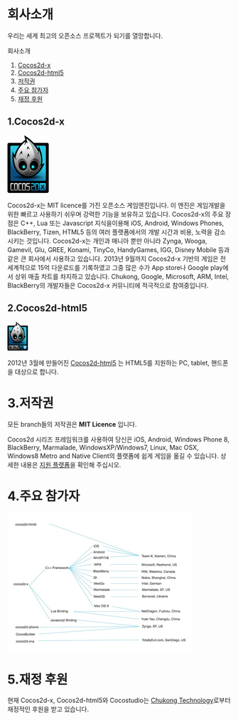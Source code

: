 # 회사소개

우리는 세계 최고의 오픈소스 프로젝트가 되기를 열망합니다.

회사소개

1. [Cocos2d-x](http://www.cocos2d-x.org/wiki/About_Us#1-Cocos2d-x)
2. [Cocos2d-html5](http://www.cocos2d-x.org/wiki/About_Us#2-Cocos2d-html5)
3. [저작권]()
4. [주요 참가자](http://www.cocos2d-x.org/wiki/About_Us#4-Major-Contributors-and-Maintainers)
5. [재정 후원](http://www.cocos2d-x.org/wiki/About_Us#5-Financial-Backer)

## 1.Cocos2d-x
 
![](./res/xlogo.png)

Cocos2d-x는 MIT licence를 가진 오픈소스 게임엔진입니다. 이 엔진은 게임개발을 위한 빠르고 사용하기 쉬우며 강력한 기능을 보유하고 있습니다. Cocos2d-x의 주요 장점은 C++, Lua 또는 Javascript 지식을이용해 iOS, Android, Windows Phones, BlackBerry, Tizen, HTML5 등의 여러 플랫폼에서의 개발 시간과 비용, 노력을 감소시키는 것입니다.
Cocos2d-x는 개인과 매니아 뿐만 아니라 Zynga, Wooga, Gamevil, Glu, GREE, Konami, TinyCo, HandyGames, IGG, Disney Mobile 등과 같은 큰 회사에서 사용하고 있습니다. 2013년 9월까지 Cocos2d-x 기반의 게임은 전 세계적으로 15억 다운로드를 기록하였고 그중 많은 수가 App store나 Google play에서 상위 매출 차트를 차지하고 있습니다. Chukong, Google, Microsoft, ARM, Intel, BlackBerry의 개발자들은 Cocos2d-x 커뮤니티에 적극적으로 참여중입니다.

## 2.Cocos2d-html5

![](./res/html5logo.png)

2012년 3월에 만들어진 [Cocos2d-html5](http://www.cocos2d-x.org/wiki/Cocos2d-html5) 는 HTML5를 지원하는 PC, tablet, 핸드폰을 대상으로 합니다.

# 3.저작권

모든 branch들의 저작권은 **MIT Licence** 입니다.

Cocos2d 시리즈 프레임워크를 사용하여 당신은  iOS, Android, Windows Phone 8, BlackBerry, Marmalade, WindowsXP/Windows7, Linux, Mac OSX, Windows8 Metro and Native Client의 플랫폼에 쉽게 게임을 옮길 수 있습니다. 상세한 내용은 [지원 플랫폼](http://www.cocos2d-x.org/wiki/Supported_Platforms)을 확인해 주십시오.

# 4.주요 참가자

![](./res/contructors.png)
 
# 5.재정 후원

현재 Cocos2d-x, Cocos2d-html5와 Cocostudio는 [Chukong Technology](http://www.chukong-inc.com)로부터 재정적인 후원을 받고 있습니다.